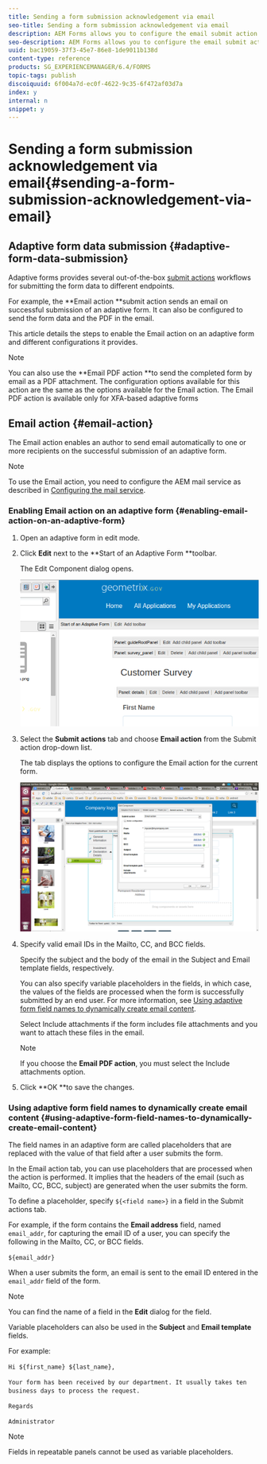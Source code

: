 ```yaml
---
title: Sending a form submission acknowledgement via email
seo-title: Sending a form submission acknowledgement via email
description: AEM Forms allows you to configure the email submit action that sends an acknowledgement to a user on submitting the form.
seo-description: AEM Forms allows you to configure the email submit action that sends an acknowledgement to a user on submitting the form.
uuid: bac19059-37f3-45e7-86e8-1de9011b138d
content-type: reference
products: SG_EXPERIENCEMANAGER/6.4/FORMS
topic-tags: publish
discoiquuid: 6f004a7d-ec0f-4622-9c35-6f472af03d7a
index: y
internal: n
snippet: y
---
```


# Sending a form submission acknowledgement via email{#sending-a-form-submission-acknowledgement-via-email}

## Adaptive form data submission {#adaptive-form-data-submission}

Adaptive forms provides several out-of-the-box [submit actions](../../forms/using/configuring-submit-actions.md) workflows for submitting the form data to different endpoints.

For example, the **Email action **submit action sends an email on successful submission of an adaptive form. It can also be configured to send the form data and the PDF in the email.

This article details the steps to enable the Email action on an adaptive form and different configurations it provides.

>[!NOTE]
>
>You can also use the **Email PDF action **to send the completed form by email as a PDF attachment. The configuration options available for this action are the same as the options available for the Email action. The Email PDF action is available only for XFA-based adaptive forms

## Email action {#email-action}

The Email action enables an author to send email automatically to one or more recipients on the successful submission of an adaptive form.

>[!NOTE]
>
>To use the Email action, you need to configure the AEM mail service as described in [Configuring the mail service](../../sites/administering/using/notification.md#configuring-the-mail-service).

### Enabling Email action on an adaptive form {#enabling-email-action-on-an-adaptive-form}

1. Open an adaptive form in edit mode.  

1. Click **Edit** next to the **Start of an Adaptive Form **toolbar.

   The Edit Component dialog opens.

   ![Edit component dialog for an adaptive form](assets/start_of_adp_form.png)

1. Select the **Submit actions** tab and choose **Email action** from the Submit action drop-down list.

   The tab displays the options to configure the Email action for the current form.

   ![Submit actions tab](assets/dialog.png)

1. Specify valid email IDs in the Mailto, CC, and BCC fields.

   Specify the subject and the body of the email in the Subject and Email template fields, respectively.

   You can also specify variable placeholders in the fields, in which case, the values of the fields are processed when the form is successfully submitted by an end user. For more information, see [Using adaptive form field names to dynamically create email content](../../forms/using/form-submission-receipt-via-email.md#main-pars-header-2).

   Select Include attachments if the form includes file attachments and you want to attach these files in the email.

   >[!NOTE]
   >
   >If you choose the **Email PDF action**, you must select the Include attachments option.

1. Click **OK **to save the changes.

### Using adaptive form field names to dynamically create email content {#using-adaptive-form-field-names-to-dynamically-create-email-content}

The field names in an adaptive form are called placeholders that are replaced with the value of that field after a user submits the form.

In the Email action tab, you can use placeholders that are processed when the action is performed. It implies that the headers of the email (such as Mailto, CC, BCC, subject) are generated when the user submits the form.

To define a placeholder, specify `${<field name>}` in a field in the Submit actions tab.

For example, if the form contains the **Email address** field, named `email_addr`, for capturing the email ID of a user, you can specify the following in the Mailto, CC, or BCC fields.

`${email_addr}`

When a user submits the form, an email is sent to the email ID entered in the `email_addr` field of the form.

>[!NOTE]
>
>You can find the name of a field in the **Edit** dialog for the field.

Variable placeholders can also be used in the **Subject** and **Email template** fields.

For example:

`Hi ${first_name} ${last_name},`

`Your form has been received by our department. It usually takes ten business days to process the request.`

`Regards`

`Administrator`

>[!NOTE]
>
>Fields in repeatable panels cannot be used as variable placeholders.

